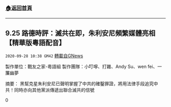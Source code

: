 ###  [:house:返回首頁](https://github.com/ourhimalayas/txt)
---

## 9.25 路德時評：滅共在即，朱利安尼頻繁媒體亮相【精華版粵語配音】
`2020-09-28 10:38 GM42` [轉載自GNews](https://gnews.org/zh-hant/388621/)

製作單位：戰友之家-粵語組
製作團隊：小叮嚀、打雜、Andy Su、wen fei、一簾幽夢



摘要：
黑幫克星朱利安尼已聲明掌握了中共的確鑿罪證，將用法律手段追究中共！同時亦向其他黨派傳遞出聯合滅共的信號

0
